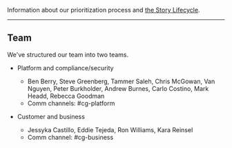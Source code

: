<a name="definition-of-done"></a>
<a name="grooming"></a>
Information about our prioritization process and [the Story Lifecycle](StoryLifecycle.md).

---

## Team
We've structured our team into two teams.

- Platform and compliance/security
  - Ben Berry, Steve Greenberg, Tammer Saleh, Chris McGowan, Van Nguyen, Peter Burkholder, Andrew Burnes, Carlo Costino, Mark Headd, Rebecca Goodman
  - Comm channels: #cg-platform

- Customer and business
  - Jessyka Castillo, Eddie Tejeda, Ron Williams, Kara Reinsel
  - Comm channel: #cg-business



